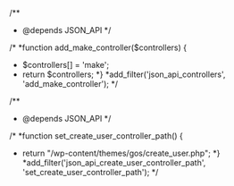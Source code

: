 /**
 * @depends JSON_API
 */

/*
 *function add_make_controller($controllers) {
 *  $controllers[] = 'make';
 *  return $controllers;
 *}
 *add_filter('json_api_controllers', 'add_make_controller');
 */


/**
 * @depends JSON_API
 */

/*
 *function set_create_user_controller_path() {
 *  return "/wp-content/themes/gos/create_user.php";
 *}
 *add_filter('json_api_create_user_controller_path', 'set_create_user_controller_path');
 */


